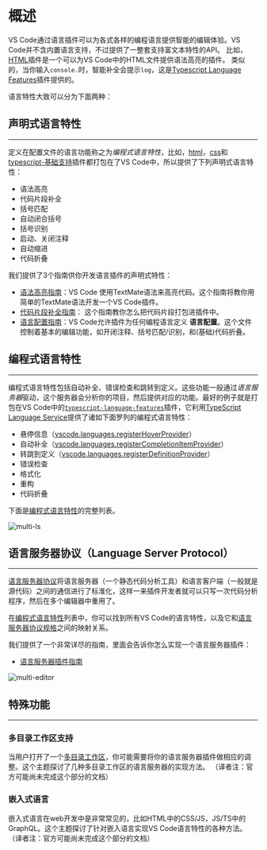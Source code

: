 # 概述

VS Code通过语言插件可以为各式各样的编程语言提供智能的编辑体验。VS Code并不含内置语言支持，不过提供了一整套支持富文本特性的API。
比如，[HTML](https://github.com/Microsoft/vscode/tree/master/extensions/html)插件是一个可以为VS Code中的HTML文件提供语法高亮的插件。
类似的，当你输入`console.`时，智能补全会提示`log`，这是[Typescript Language Features](https://github.com/Microsoft/vscode/tree/master/extensions/typescript-language-features)插件提供的。

语言特性大致可以分为下面两种：

## 声明式语言特性
---

定义在配置文件的语言功能称之为*编程式语言特性*，比如，[html](https://github.com/Microsoft/vscode/tree/master/extensions/html)，[css](https://github.com/Microsoft/vscode/tree/master/extensions/css)和[typescript-基础支持](https://github.com/Microsoft/vscode/tree/master/extensions/typescript-basics)插件都打包在了VS Code中，所以提供了下列声明式语言特性：

- 语法高亮
- 代码片段补全
- 括号匹配
- 自动闭合括号
- 括号识别
- 启动、关闭注释
- 自动缩进
- 代码折叠

我们提供了3个指南供你开发语言插件的声明式特性：

- [语法高亮指南](/language-extensions/syntax-highlight-guide)：VS Code 使用TextMate语法来高亮代码。这个指南将教你用简单的TextMate语法开发一个VS Code插件。
- [代码片段补全指南](/language-extensions/snippet-guide)： 这个指南教你怎么把代码片段打包进插件中。
- [语言配置指南](/language-extensions/language-configuration-guide)：VS Code允许插件为任何编程语言定义 **语言配置**。这个文件控制着基本的编辑功能，如开闭注释、括号匹配/识别，和(基础)代码折叠。


## 编程式语言特性
---

编程式语言特性包括自动补全、错误检查和跳转到定义。这些功能一般通过*语言服务器*驱动，这个服务器会分析你的项目，然后提供对应的功能。最好的例子就是打包在VS Code中的[`typescript-language-features`](https://github.com/Microsoft/vscode/tree/master/extensions/typescript-language-features)插件，它利用[TypeScript Language Service](https://github.com/Microsoft/TypeScript/wiki/Using-the-Language-Service-API)提供了诸如下面罗列的编程式语言特性：

- 悬停信息（[vscode.languages.registerHoverProvider](https://code.visualstudio.com/api/references/vscode-api#languages.registerHoverProvider)）
- 自动补全（[vscode.languages.registerCompletionItemProvider](https://code.visualstudio.com/api/references/vscode-api#languages.registerDefinitionProvider)）
- 转跳到定义（[vscode.languages.registerDefinitionProvider](https://code.visualstudio.com/api/references/vscode-api#languages.registerDefinitionProvider)）
- 错误检查
- 格式化
- 重构
- 代码折叠

下面是[编程式语言特性](/language-extensions/programmatic-language-features)的完整列表。

![multi-ls](https://media.githubusercontent.com/media/Microsoft/vscode-docs/master/api/language-extensions/images/overview/multi-ls.png)

## 语言服务器协议（Language Server Protocol）
---

[语言服务器协议](https://microsoft.github.io/language-server-protocol/)将语言服务器（一个静态代码分析工具）和语言客户端（一般就是源代码）之间的通信进行了标准化，这样一来插件开发者就可以只写一次代码分析程序，然后在多个编辑器中重用了。

在[编程式语言特性](/language-extensions/programmatic-language-features)列表中，你可以找到所有VS Code的语言特性，以及它和[语言服务器协议规格](https://microsoft.github.io/language-server-protocol/specification)之间的映射关系。

我们提供了一个非常详尽的指南，里面会告诉你怎么实现一个语言服务器插件：

- [语言服务器插件指南](/language-extensions/language-server-extension-guide)

![multi-editor](https://media.githubusercontent.com/media/Microsoft/vscode-docs/master/api/language-extensions/images/overview/multi-editor.png)

## 特殊功能
---

### 多目录工作区支持

当用户打开了一个[多目录工作区](https://code.visualstudio.com/docs/editor/multi-root-workspaces)，你可能需要将你的语言服务器插件做相应的调整。这个主题探讨了几种多目录工作区的语言服务器的实现方法。
（译者注：官方可能尚未完成这个部分的文档）

### 嵌入式语言

嵌入式语言在web开发中是非常常见的，比如HTML中的CSS/JS，JS/TS中的GraphQL。这个主题探讨了针对嵌入语言实现VS Code语言特性的各种方法。
（译者注：官方可能尚未完成这个部分的文档）
